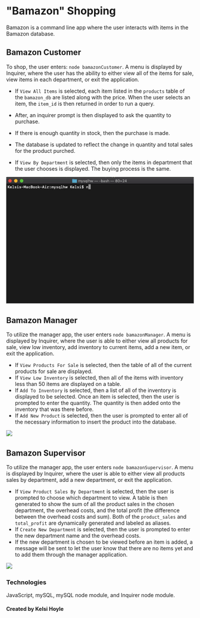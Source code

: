 # "Bamazon" Shopping

Bamazon is a command line app where the user interacts with items in the Bamazon database.

## Bamazon Customer

To shop, the user enters: `node bamazonCustomer`. A menu is displayed by Inquirer, where the user has the ability to either view all of the items for sale, view items in each department, or exit the application.

* If `View All Items` is selected, each item listed in the `products` table of the `bamazon_db` are listed along with the price. When the user selects an item, the `item_id` is then returned in order to run a query.
* After, an inquirer prompt is then displayed to ask the quantity to purchase.
* If there is enough quantity in stock, then the purchase is made.
* The database is updated to reflect the change in quantity and total sales for the product purched.

* If `View By Department` is selected, then only the items in department that the user chooses is displayed. The buying process is the same.

<img src="readmePhotos/customer.gif"> 

## Bamazon Manager

To utilize the manager app, the user enters `node bamazonManager`.  A menu is displayed by Inquirer, where the user is able to either view all products for sale, view low inventory, add inventory to current items, add a new item, or exit the application.

* If `View Products For Sale` is selected, then the table of all of the current products for sale are displayed.
* If `View Low Inventory` is selected, then all of the items with inventory less than 50 items are displayed on a table.
* If `Add To Inventory` is selected, then a list of all of the inventory is displayed to be selected. Once an item is selected, then the user is prompted to enter the quantity. The quantity is then added onto the inventory that was there before.
* If `Add New Product` is selected, then the user is prompted to enter all of the necessary information to insert the product into the database.

<img src="readmePhotos/manager.gif">

## Bamazon Supervisor

To utilize the manager app, the user enters `node bamazonSupervisor`.  A menu is displayed by Inquirer, where the user is able to either view all products sales by department, add a new department, or exit the application.

* If `View Product Sales By Department` is selected, then the user is prompted to choose which department to view. A table is then generated to show the sum of all the product sales in the chosen department, the overhead costs, and the total profit (the difference between the overhead costs and sum). Both of the `product_sales` and `total_profit` are dynamically generated and labeled as aliases.
* If `Create New Department` is selected, then the user is prompted to enter the new department name and the overhead costs.
* If the new department is chosen to be viewed before an item is added, a message will be sent to let the user know that there are no items yet and to add them through the manager application.

<img src="readmePhotos/supervisor.gif">

### Technologies

JavaScript, mySQL, mySQL node module, and Inquirer node module.

#### Created by Kelsi Hoyle